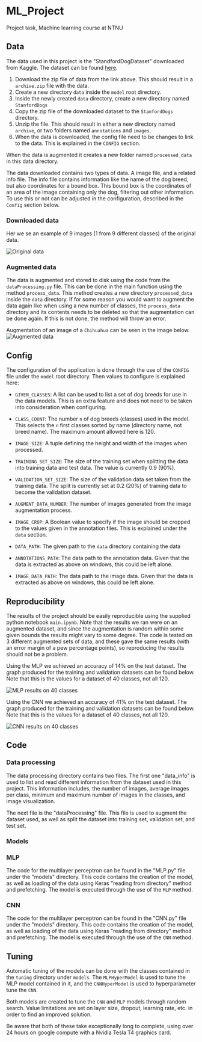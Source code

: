 # ML_Project
Project task, Machine learning course at NTNU

## Data
The data used in this project is the "StandfordDogDataset" downloaded from Kaggle.
The dataset can be found [here](https://www.kaggle.com/jessicali9530/stanford-dogs-dataset).
1. Download the zip file of data from the link above. This should result in a `archive.zip` file with the data.
2. Create a new directory `data` inside the `model` root directory.
3. Inside the newly created `data` directory, create a new directory named `StanfordDogs`
4. Copy the zip file of the downloaded dataset to the `StanfordDogs` directory.
5. Unzip the file. This should result in either a new directory named `archive`, or two folders named `annotations` and `images`.
6. When the data is downloaded, the config file need to be changes to link to the data. This is explained in the `CONFIG` section. 

When the data is augmented it creates a new folder named `processed_data` in this data directory.

The data downloaded contains two types of data. A image file, and a related info file. The info file contains information like the name of the dog breed, but also coordinates for a bound box.
This bound box is the coordinates of an area of the image containing only the dog, filtering out other information. To use this or not can be adjusted in the configuration, described in the `Config` section below.

### Downloaded data
Her we se an example of 9 images (1 from 9 different classes) of the original data.

![Original data](./images/images.png)

### Augmented data
The data is augmented and stored to disk using the code from the `dataProcessing.py` file.
This can be done in the main function using the method `process_data`. This method creates a new directory `processed_data` inside the `data` directory. If for some reason you would want to augment the data again like when using a new number of classes, the `process_data` directory and its contents needs to be deleted so that the augmentation can be done again. If this is not done, the method will throw an error.

Augmentation of an image of a `Chihuahua` can be seen in the image below.
![Augmented  data](./images/augmented_images.png)

## Config
The configuration of the application is done through the use of the `CONFIG` file under the `model` root directory.
Then values to configure is explained here:
- `GIVEN_CLASSES`: A list can be used to list a set of dog breeds for use in the data models. This is an extra feature and does not need to be taken into consideration when configuring.
- `CLASS_COUNT`: The number `n` of dog breeds (classes) used in the model. This selects the `n` first classes sorted by name (directory name, not breed name). The maximum amount allowed here is 120.
- `IMAGE_SIZE`: A tuple defining the height and width of the images when processed.
- `TRAINING_SET_SIZE`: The size of the training set when splitting the data into training data and test data. The value is currently 0.9 (90%).
- `VALIDATION_SET_SIZE`: The size of the validation data set taken from the training data. The split is currently set at 0.2 (20%) of training data to become the validation dataset.
- `AUGMENT_DATA_NUMBER`: The number of images generated from the image augmentation process.
- `IMAGE_CROP`: A Boolean value to specify if the image should be cropped to the values given in the annotation files. This is explained under the `data` section.

- `DATA_PATH`: The given path to the `data` directory containing the data
- `ANNOTATIONS_PATH`: The data path to the annotation data. Given that the data is extracted as above on windows, this could be left alone.
- `IMAGE_DATA_PATH`: The data path to the image data. Given that the data is extracted as above on windows, this could be left alone.

## Reproducibility
The results of the project should be easily reproducible using the supplied python notebook `main.ipynb`.
Note that the results we ran were on an augmented dataset, and since the augmentation is random within some given bounds the results might vary to some degree.
The code is tested on 3 different augmented sets of data, and these gave the same results (with an error margin of a pew percentage points), so reproducing the results should not be a problem.

Using the MLP we achieved an accuracy of 14% on the test dataset. The graph produced for the training and validation datasets can be found below. Note that this is the values for a dataset of 40 classes, not all 120.

![MLP results on 40 classes](./images/MLP_fit_40.png)

Using the CNN we achieved an accuracy of 41% on the test dataset. The graph produced for the training and validation datasets can be found below. Note that this is the values for a dataset of 40 classes, not all 120.

![CNN results on 40 classes](./images/CNN_fit_40.png)

## Code

### Data processing
The data processing directory contains two files.
The first one "data_info" is used to list and read different information from the dataset used in this project.
This information includes, the number of images, average images per class, minimum and maximum number of images in the classes, and image visualization.

The next file is the "dataProcessing" file. This file is used to augment the dataset used, as well as split the dataset into training set, validation set, and test set.

### Models

### MLP
The code for the multilayer perceptron can be found in the "MLP.py" file under the "models" directory.
This code contains the creation of the model, as well as loading of the data using Keras "reading from directory" method and prefetching.
The model is executed through the use of the `MLP` method.

### CNN
The code for the multilayer perceptron can be found in the "CNN.py" file under the "models" directory.
This code contains the creation of the model, as well as loading of the data using Keras "reading from directory" method and prefetching.
The model is executed through the use of the `CNN` method.

## Tuning
Automatic tuning of the models can be done with the classes contained in the `tuning` directory under `models`.
The ``MLPHyperModel`` is used to tune the MLP model contained in it, and the ``CNNHyperModel`` is used to hyperparameter tune the ``CNN``.

Both models are created to tune the `CNN` and `MLP` models through random search.
Value limitations are set on layer size, dropout, learning rate, etc. in order to find an improved solution.

Be aware that both of these take exceptionally long to complete, using over 24 hours on google compute with a Nvidia Tesla T4 graphics card.
